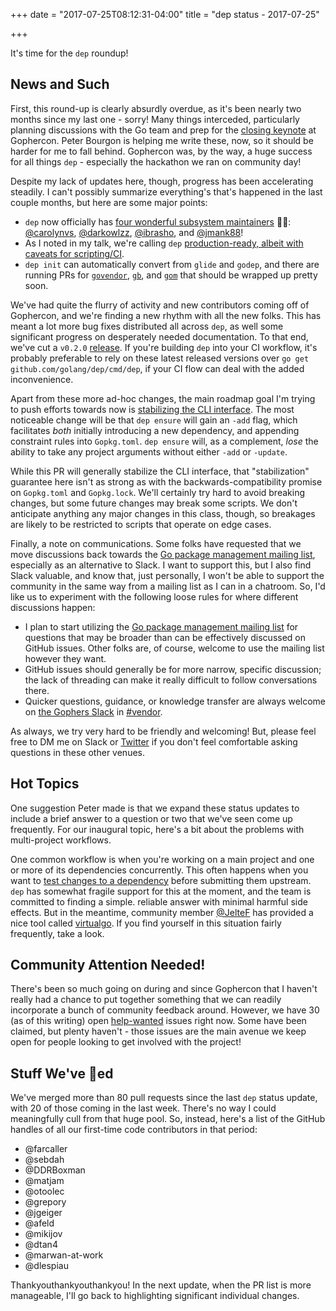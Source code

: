 +++
date = "2017-07-25T08:12:31-04:00"
title = "dep status - 2017-07-25"

+++

It's time for the `dep` roundup!

## News and Such

First, this round-up is clearly absurdly overdue, as it's been nearly two months since my last one - sorry! Many things interceded, particularly planning discussions with the Go team and prep for the [closing keynote](https://www.youtube.com/watch?v=5LtMb090AZI) at Gophercon. Peter Bourgon is helping me write these, now, so it should be harder for me to fall behind. Gophercon was, by the way, a huge success for all things `dep` - especially the hackathon we ran on community day!

Despite my lack of updates here, though, progress has been accelerating steadily. I can't possibly summarize everything's that's happened in the last couple months, but here are some major points:

* `dep` now officially has [four wonderful subsystem maintainers](https://github.com/golang/dep/blob/master/MAINTAINERS.md) 🎉🎉: [@carolynvs](https://github.com/carolynvs), [@darkowlzz](https://github.com/darkowlzz), [@ibrasho](https://github.com/ibrasho), and [@jmank88](https://github.com/jmank88)!
* As I noted in my talk, we're calling `dep` [production-ready, albeit with caveats for scripting/CI](https://github.com/golang/dep#current-status).
* `dep init` can automatically convert from `glide` and `godep`, and there are running PRs for [`govendor`](https://github.com/golang/dep/pull/815), [`gb`](https://github.com/golang/dep/pull/818), and [`gom`](https://github.com/golang/dep/pull/746) that should be wrapped up pretty soon.

We've had quite the flurry of activity and new contributors coming off of Gophercon, and we're finding a new rhythm with all the new folks. This has meant a lot more bug fixes distributed all across `dep`, as well some significant progress on desperately needed documentation. To that end, we've cut a `v0.2.0` [release](https://github.com/golang/dep/releases/tag/v0.2.0). If you're building `dep` into your CI workflow, it's probably preferable to rely on these latest released versions over `go get github.com/golang/dep/cmd/dep`, if your CI flow can deal with the added inconvenience.

Apart from these more ad-hoc changes, the main roadmap goal I'm trying to push efforts towards now is [stabilizing the CLI interface](https://github.com/golang/dep/pull/489). The most noticeable change will be that `dep ensure` will gain an `-add` flag, which facilitates _both_ initially introducing a new dependency, and appending constraint rules into `Gopkg.toml`. `dep ensure` will, as a complement, _lose_ the ability to take any project arguments without either `-add` or `-update`. 

While this PR will generally stabilize the CLI interface, that "stabilization" guarantee here isn't as strong as with the backwards-compatibility promise on `Gopkg.toml` and `Gopkg.lock`. We'll certainly try hard to avoid breaking changes, but some future changes may break some scripts. We don't anticipate anything any major changes in this class, though, so breakages are likely to be restricted to scripts that operate on edge cases.

Finally, a note on communications. Some folks have requested that we move discussions back towards the [Go package management mailing list](https://groups.google.com/forum/#!forum/go-package-management), especially as an alternative to Slack. I want to support this, but I also find Slack valuable, and know that, just personally, I won't be able to support the community in the same way from a mailing list as I can in a chatroom. So, I'd like us to experiment with the following loose rules for where different discussions happen:

* I plan to start utilizing the [Go package management mailing list](https://groups.google.com/forum/#!forum/go-package-management) for questions that may be broader than can be effectively discussed on GitHub issues. Other folks are, of course, welcome to use the mailing list however they want.
* GitHub issues should generally be for more narrow, specific discussion; the lack of threading can make it really difficult to follow conversations there.
* Quicker questions, guidance, or knowledge transfer are always welcome on [the Gophers Slack](https://invite.slack.golangbridge.org/) in [#vendor](https://gophers.slack.com/messages/C0M5YP9LN).

As always, we try very hard to be friendly and welcoming! But, please feel free to DM me on Slack or [Twitter](twitter.com/sdboyer) if you don't feel comfortable asking questions in these other venues.

## Hot Topics

One suggestion Peter made is that we expand these status updates to include a brief answer to a question or two that we've seen come up frequently. For our inaugural topic, here's a bit about the problems with multi-project workflows.

One common workflow is when you're working on a main project and one or more of its dependencies concurrently. This often happens when you want to [test changes to a dependency](https://github.com/golang/dep#testing-changes-to-a-dependency) before submitting them upstream. `dep` has somewhat fragile support for this at the moment, and the team is committed to finding a simple. reliable answer with minimal harmful side effects. But in the meantime, community member [@JelteF](https://github.com/JelteF) has provided a nice tool called [virtualgo](https://github.com/GetStream/vg). If you find yourself in this situation fairly frequently, take a look.

## Community Attention Needed!

There's been so much going on during and since Gophercon that I haven't really had a chance to put together something that we can readily incorporate a bunch of community feedback around. However, we have 30 (as of this writing) open [help-wanted](https://github.com/golang/dep/issues?q=is%3Aissue+is%3Aopen+label%3Ahelp-wanted) issues right now. Some have been claimed, but plenty haven't - those issues are the main avenue we keep open for people looking to get involved with the project!

## Stuff We've 🚢ed

We've merged more than 80 pull requests since the last `dep` status update, with 20 of those coming in the last week. There's no way I could meaningfully cull from that huge pool. So, instead, here's a list of the GitHub handles of all our first-time code contributors in that period:

* @farcaller
* @sebdah
* @DDRBoxman
* @matjam
* @otoolec
* @grepory
* @jgeiger
* @afeld
* @mikijov
* @dtan4
* @marwan-at-work
* @dlespiau

Thankyouthankyouthankyou! In the next update, when the PR list is more manageable, I'll go back to highlighting significant individual changes.